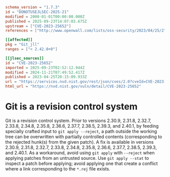 ```toml
schema_version = "1.7.3"
id = "DONOTUSEJLSEC-2025-21"
modified = 2000-01-01T00:00:00.000Z
published = 2025-09-23T14:07:03.675Z
upstream = ["CVE-2023-25652"]
references = ["http://www.openwall.com/lists/oss-security/2023/04/25/2", "https://github.com/git/git/commit/18e2b1cfc80990719275d7b08e6e50f3e8cbc902", "https://github.com/git/git/commit/668f2d53613ac8fd373926ebe219f2c29112d93e", "https://github.com/git/git/security/advisories/GHSA-2hvf-7c8p-28fx", "https://lists.debian.org/debian-lts-announce/2024/06/msg00018.html", "https://lists.fedoraproject.org/archives/list/package-announce@lists.fedoraproject.org/message/BSXOGVVBJLYX26IAYX6PJSYQB36BREWH/", "https://lists.fedoraproject.org/archives/list/package-announce@lists.fedoraproject.org/message/PI7FZ4NNR5S5J5K6AMVQBH2JFP6NE4L7/", "https://lists.fedoraproject.org/archives/list/package-announce@lists.fedoraproject.org/message/RKOXOAZ42HLXHXTW6JZI4L5DAIYDTYCU/", "https://lists.fedoraproject.org/archives/list/package-announce@lists.fedoraproject.org/message/YFZWGQKB6MM5MNF2DLFTD7KS2KWPICKL/", "https://security.gentoo.org/glsa/202312-15", "http://www.openwall.com/lists/oss-security/2023/04/25/2", "https://github.com/git/git/commit/18e2b1cfc80990719275d7b08e6e50f3e8cbc902", "https://github.com/git/git/commit/668f2d53613ac8fd373926ebe219f2c29112d93e", "https://github.com/git/git/security/advisories/GHSA-2hvf-7c8p-28fx", "https://lists.debian.org/debian-lts-announce/2024/06/msg00018.html", "https://lists.fedoraproject.org/archives/list/package-announce@lists.fedoraproject.org/message/BSXOGVVBJLYX26IAYX6PJSYQB36BREWH/", "https://lists.fedoraproject.org/archives/list/package-announce@lists.fedoraproject.org/message/PI7FZ4NNR5S5J5K6AMVQBH2JFP6NE4L7/", "https://lists.fedoraproject.org/archives/list/package-announce@lists.fedoraproject.org/message/RKOXOAZ42HLXHXTW6JZI4L5DAIYDTYCU/", "https://lists.fedoraproject.org/archives/list/package-announce@lists.fedoraproject.org/message/YFZWGQKB6MM5MNF2DLFTD7KS2KWPICKL/", "https://security.gentoo.org/glsa/202312-15"]

[[affected]]
pkg = "Git_jll"
ranges = ["< 2.42.0+0"]

[[jlsec_sources]]
id = "CVE-2023-25652"
imported = 2025-09-23T02:52:12.944Z
modified = 2024-11-21T07:49:52.417Z
published = 2023-04-25T20:15:09.933Z
url = "https://services.nvd.nist.gov/rest/json/cves/2.0?cveId=CVE-2023-25652"
html_url = "https://nvd.nist.gov/vuln/detail/CVE-2023-25652"
```

# Git is a revision control system

Git is a revision control system. Prior to versions 2.30.9, 2.31.8, 2.32.7, 2.33.8, 2.34.8, 2.35.8, 2.36.6, 2.37.7, 2.38.5, 2.39.3, and 2.40.1, by feeding specially crafted input to `git apply --reject`, a path outside the working tree can be overwritten with partially controlled contents (corresponding to the rejected hunk(s) from the given patch). A fix is available in versions 2.30.9, 2.31.8, 2.32.7, 2.33.8, 2.34.8, 2.35.8, 2.36.6, 2.37.7, 2.38.5, 2.39.3, and 2.40.1. As a workaround, avoid using `git apply` with `--reject` when applying patches from an untrusted source. Use `git apply --stat` to inspect a patch before applying; avoid applying one that create a conflict where a link corresponding to the `*.rej` file exists.

